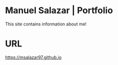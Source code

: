 # Manuel Salazar | Portfolio
This site contains information about me!

# URL
https://msalazar97.github.io

